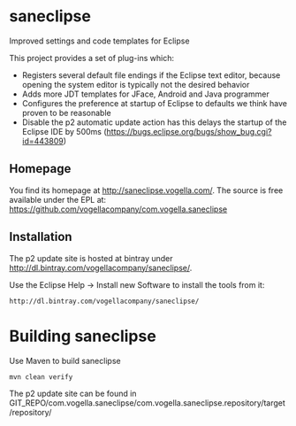 saneclipse
==========

Improved settings and code templates for Eclipse

This project provides a set of plug-ins which:

* Registers several default file endings if the Eclipse text editor, because opening the system editor is typically not the desired behavior
* Adds more JDT templates for JFace, Android and Java programmer
* Configures the preference at startup of Eclipse to defaults we think have proven to be reasonable
* Disable the p2 automatic update action has this delays the startup of the Eclipse IDE by 500ms (https://bugs.eclipse.org/bugs/show_bug.cgi?id=443809)

Homepage
--------

You find its homepage at http://saneclipse.vogella.com/. The source is free available under the EPL at: https://github.com/vogellacompany/com.vogella.saneclipse 

Installation
-----------
The p2 update site is hosted at bintray under http://dl.bintray.com/vogellacompany/saneclipse/.

Use the Eclipse Help -> Install new Software to install the tools from it: 

    http://dl.bintray.com/vogellacompany/saneclipse/ 

Building saneclipse
===================

Use Maven to build saneclipse

    mvn clean verify

The p2 update site can be found in GIT_REPO/com.vogella.saneclipse/com.vogella.saneclipse.repository/target/repository/

